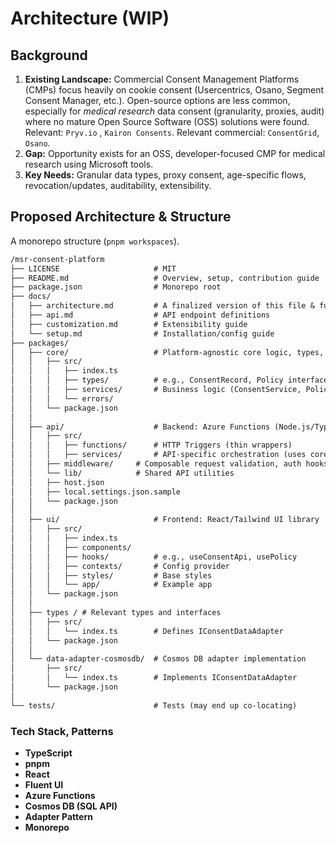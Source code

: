 # Architecture (WIP)

## Background

1.  **Existing Landscape:** Commercial Consent Management Platforms (CMPs) focus heavily on cookie consent (Usercentrics, Osano, Segment Consent Manager, etc.). Open-source options are less common, especially for *medical research* data consent (granularity, proxies, audit) where no mature Open Source Software (OSS) solutions were found. Relevant: `Pryv.io` , `Kairon Consents`. Relevant commercial: `ConsentGrid`, `Osano`.
2.  **Gap:** Opportunity exists for an OSS, developer-focused CMP for medical research using Microsoft tools.
3.  **Key Needs:** Granular data types, proxy consent, age-specific flows, revocation/updates, auditability, extensibility.

## Proposed Architecture & Structure

A monorepo structure (`pnpm workspaces`).

```markdown
/msr-consent-platform           
├── LICENSE                     # MIT
├── README.md                   # Overview, setup, contribution guide
├── package.json                # Monorepo root
├── docs/                       
│   ├── architecture.md         # A finalized version of this file & further details
│   ├── api.md                  # API endpoint definitions
│   ├── customization.md        # Extensibility guide
│   └── setup.md                # Installation/config guide
├── packages/                   
│   ├── core/                   # Platform-agnostic core logic, types, interfaces
│   │   ├── src/
│   │   │   ├── index.ts
│   │   │   ├── types/          # e.g., ConsentRecord, Policy interfaces
│   │   │   ├── services/       # Business logic (ConsentService, PolicyService)
│   │   │   └── errors/ 
│   │   └── package.json
│   │
│   ├── api/                    # Backend: Azure Functions (Node.js/TypeScript)
│   │   ├── src/
│   │   │   ├── functions/      # HTTP Triggers (thin wrappers)
│   │   │   ├── services/       # API-specific orchestration (uses core services)
│   │   ├── middleware/     # Composable request validation, auth hooks
│   │   └── lib/            # Shared API utilities
│   │   ├── host.json           
│   │   ├── local.settings.json.sample 
│   │   └── package.json
│   │
│   ├── ui/                     # Frontend: React/Tailwind UI library
│   │   ├── src/
│   │   │   ├── index.ts
│   │   │   ├── components/
│   │   │   ├── hooks/          # e.g., useConsentApi, usePolicy
│   │   │   ├── contexts/       # Config provider
│   │   │   ├── styles/         # Base styles
│   │   │   └── app/            # Example app
│   │   └── package.json
│   │
│   ├── types / # Relevant types and interfaces
│   │   ├── src/
│   │   │   └── index.ts        # Defines IConsentDataAdapter
│   │   └── package.json
│   │
│   └── data-adapter-cosmosdb/  # Cosmos DB adapter implementation
│       ├── src/
│       │   └── index.ts        # Implements IConsentDataAdapter 
│       └── package.json
│
└── tests/                      # Tests (may end up co-locating)
```

### Tech Stack, Patterns

*   **TypeScript**
*   **pnpm**
*   **React**
*   **Fluent UI**
*   **Azure Functions**
*   **Cosmos DB (SQL API)**
*   **Adapter Pattern**
*   **Monorepo**
